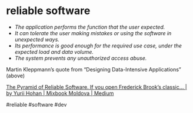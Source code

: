 # reliable software
-   _The application performs the function that the user expected._
-   _It can tolerate the user making mistakes or using the software in unexpected ways._
-   _Its performance is good enough for the required use case, under the expected load and data volume._
-   _The system prevents any unauthorized access abuse._

Martin Kleppmann’s quote from “Designing Data-Intensive Applications” (above)

[The Pyramid of Reliable Software. If you open Frederick Brook’s classic… | by Yurii Hohan | Mixbook Moldova | Medium](https://medium.com/mixbook-moldova/the-pyramid-of-reliable-software-d6eaac1b0b75)


#reliable
#software 
#dev 